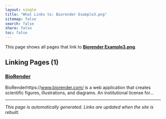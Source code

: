 ```yaml
---
layout: single
title: "What Links to: Biorender Example3.png"
sitemap: false
search: false
share: false
toc: false
---
```


This page shows all pages that link to **[Biorender Example3.png](/datademos/assets/biorender_example3.png)**.

## Linking Pages (1)

### [BioRender](/datademos/biorender/)

BioRenderhttps://www.biorender.com/ is a web application that creates scientific figures, illustrations, and diagrams. 
An institutional license for...

---


*This page is automatically generated. Links are updated when the site is rebuilt.*
